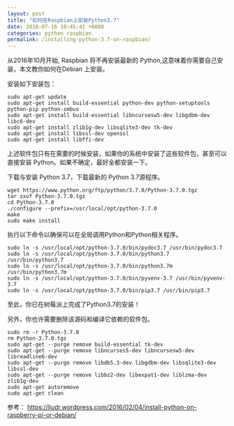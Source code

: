 ```yaml
---
layout: post
title: "如何在Raspbian上安装Python3.7"
date: 2018-07-16 10:45:41 +0800
categories: python raspbian
permalink: /installing-python-3.7-on-raspbian/
---
```

从2016年10月开始, Raspbian 将不再安装最新的 Python,这意味着你需要自己安装，本文教你如何在Debian 上安装。

安装如下安装包：

```
sudo apt-get update
sudo apt-get install build-essential python-dev python-setuptools python-pip python-smbus
sudo apt-get install build-essential libncursesw5-dev libgdbm-dev libc6-dev
sudo apt-get install zlib1g-dev libsqlite3-dev tk-dev
sudo apt-get install libssl-dev openssl
sudo apt-get install libffi-dev
```

上述软件包只有在需要的时候安装，如果你的系统中安装了这些软件包，甚至可以直接安装 Python。如果不确定，最好全都安装一下。

下载与安装 Python 3.7，下载最新的 Python 3.7源程序。

```
wget https://www.python.org/ftp/python/3.7.0/Python-3.7.0.tgz
tar zxvf Python-3.7.0.tgz
cd Python-3.7.0
./configure --prefix=/usr/local/opt/python-3.7.0
make
sudo make install
```

执行以下命令以确保可以在全局调用Python和Python相关程序。

```
sudo ln -s /usr/local/opt/python-3.7.0/bin/pydoc3.7 /usr/bin/pydoc3.7
sudo ln -s /usr/local/opt/python-3.7.0/bin/python3.7 /usr/bin/python3.7
sudo ln -s /usr/local/opt/python-3.7.0/bin/python3.7m /usr/bin/python3.7m
sudo ln -s /usr/local/opt/python-3.7.0/bin/pyvenv-3.7 /usr/bin/pyvenv-3.7
sudo ln -s /usr/local/opt/python-3.7.0/bin/pip3.7 /usr/bin/pip3.7
```

至此，你已在树莓派上完成了Python3.7的安装！

另外，你也许需要删除该源码和编译它依赖的软件包。

```
sudo rm -r Python-3.7.0
rm Python-3.7.0.tgz
sudo apt-get --purge remove build-essential tk-dev
sudo apt-get --purge remove libncurses5-dev libncursesw5-dev libreadline6-dev
sudo apt-get --purge remove libdb5.3-dev libgdbm-dev libsqlite3-dev libssl-dev
sudo apt-get --purge remove libbz2-dev libexpat1-dev liblzma-dev zlib1g-dev
sudo apt-get autoremove
sudo apt-get clean
```

参考：
https://liudr.wordpress.com/2016/02/04/install-python-on-raspberry-pi-or-debian/

